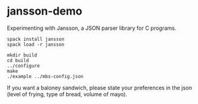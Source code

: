 # jansson-demo

Experimenting with Jansson, a JSON parser library for C programs.

```
spack install jansson
spack load -r jansson
```

```
mkdir build
cd build
../configure
make
./example ../mbs-config.json
```

If you want a baloney sandwich, please state your preferences in the json
(level of frying, type of bread, volume of mayo).
